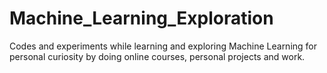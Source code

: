# Machine_Learning_Exploration
Codes and experiments while learning and exploring Machine Learning for personal curiosity by doing online courses, personal projects and work.
